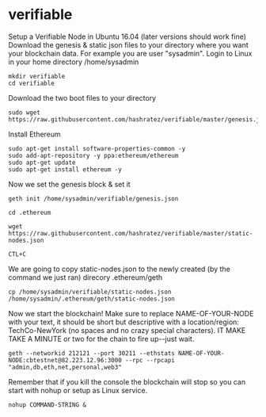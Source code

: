 # verifiable
Setup a Verifiable Node in Ubuntu 16.04 (later versions should work fine)
Download the genesis & static json files to your directory where you want your blockchain data.  For example you are user "sysadmin".
Login to Linux in your home directory /home/sysadmin
```
mkdir verifiable
cd verifiable
```
Download the two boot files to your directory
```
sudo wget https://raw.githubusercontent.com/hashratez/verifiable/master/genesis.json
```
Install Ethereum
```
sudo apt-get install software-properties-common -y
sudo add-apt-repository -y ppa:ethereum/ethereum
sudo apt-get update
sudo apt-get install ethereum -y
```
Now we set the genesis block & set it
```
geth init /home/sysadmin/verifiable/genesis.json
```
```
cd .ethereum
```
```
wget https://raw.githubusercontent.com/hashratez/verifiable/master/static-nodes.json
```
```
CTL+C
```
We are going to copy static-nodes.json to the newly created (by the command we just ran) direcory .ethereum/geth 
```
cp /home/sysadmin/verifiable/static-nodes.json /home/sysadmin/.ethereum/geth/static-nodes.json
```
Now we start the blockchain! Make sure to replace NAME-OF-YOUR-NODE with your text, it should be short but descriptive with a location/region: TechCo-NewYork (no spaces and no crazy special characters).  IT MAKE TAKE A MINUTE or two for the chain to fire up--just wait.   
```
geth --networkid 212121 --port 30211 --ethstats NAME-OF-YOUR-NODE:cbtestnet@82.223.12.96:3000 --rpc --rpcapi "admin,db,eth,net,personal,web3"
```
Remember that if you kill the console the blockchain will stop so you can start with nohup or setup as Linux service.
```
nohup COMMAND-STRING &
```



